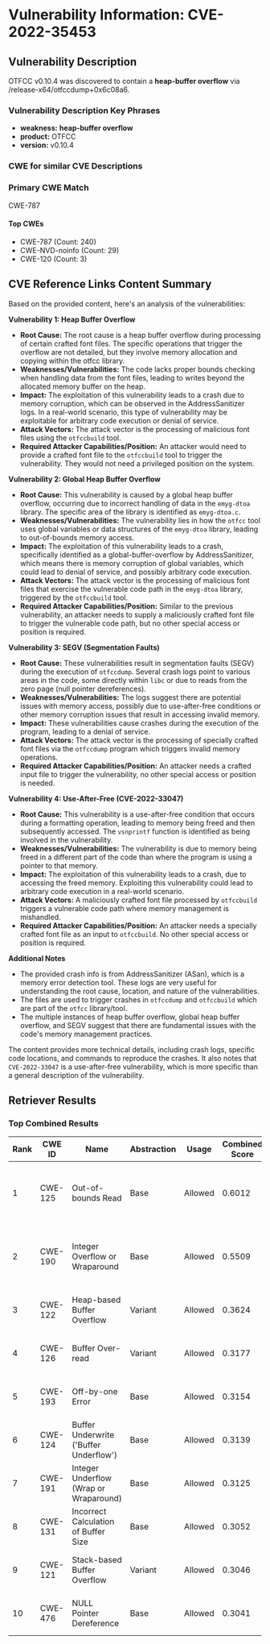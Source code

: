 # Vulnerability Information: CVE-2022-35453

## Vulnerability Description
OTFCC v0.10.4 was discovered to contain a **heap-buffer overflow** via /release-x64/otfccdump+0x6c08a6.

### Vulnerability Description Key Phrases
- **weakness:** **heap-buffer overflow**
- **product:** OTFCC
- **version:** v0.10.4

### CWE for similar CVE Descriptions
### Primary CWE Match
CWE-787

#### Top CWEs
- CWE-787 (Count: 240)
- CWE-NVD-noinfo (Count: 29)
- CWE-120 (Count: 3)

## CVE Reference Links Content Summary
Based on the provided content, here's an analysis of the vulnerabilities:

**Vulnerability 1: Heap Buffer Overflow**

*   **Root Cause:** The root cause is a heap buffer overflow during processing of certain crafted font files. The specific operations that trigger the overflow are not detailed, but they involve memory allocation and copying within the otfcc library.
*   **Weaknesses/Vulnerabilities:** The code lacks proper bounds checking when handling data from the font files, leading to writes beyond the allocated memory buffer on the heap.
*   **Impact:** The exploitation of this vulnerability leads to a crash due to memory corruption, which can be observed in the AddressSanitizer logs. In a real-world scenario, this type of vulnerability may be exploitable for arbitrary code execution or denial of service.
*   **Attack Vectors:** The attack vector is the processing of malicious font files using the `otfccbuild` tool.
*   **Required Attacker Capabilities/Position:** An attacker would need to provide a crafted font file to the `otfccbuild` tool to trigger the vulnerability. They would not need a privileged position on the system.

**Vulnerability 2: Global Heap Buffer Overflow**

*   **Root Cause:** This vulnerability is caused by a global heap buffer overflow, occurring due to incorrect handling of data in the `emyg-dtoa` library. The specific area of the library is identified as `emyg-dtoa.c`.
*   **Weaknesses/Vulnerabilities:** The vulnerability lies in how the `otfcc` tool uses global variables or data structures of the `emyg-dtoa` library, leading to out-of-bounds memory access.
*   **Impact:** The exploitation of this vulnerability leads to a crash, specifically identified as a global-buffer-overflow by AddressSanitizer, which means there is memory corruption of global variables, which could lead to denial of service, and possibly arbitrary code execution.
*  **Attack Vectors:** The attack vector is the processing of malicious font files that exercise the vulnerable code path in the `emyg-dtoa` library, triggered by the `otfccbuild` tool.
*   **Required Attacker Capabilities/Position:** Similar to the previous vulnerability, an attacker needs to supply a maliciously crafted font file to trigger the vulnerable code path, but no other special access or position is required.

**Vulnerability 3: SEGV (Segmentation Faults)**

*   **Root Cause:** These vulnerabilities result in segmentation faults (SEGV) during the execution of `otfccdump`. Several crash logs point to various areas in the code, some directly within `libc` or due to reads from the zero page (null pointer dereferences).
*   **Weaknesses/Vulnerabilities:** The logs suggest there are potential issues with memory access, possibly due to use-after-free conditions or other memory corruption issues that result in accessing invalid memory.
*   **Impact:** These vulnerabilities cause crashes during the execution of the program, leading to a denial of service.
*   **Attack Vectors:** The attack vector is the processing of specially crafted font files via the `otfccdump` program which triggers invalid memory operations.
*   **Required Attacker Capabilities/Position:** An attacker needs a crafted input file to trigger the vulnerability, no other special access or position is needed.

**Vulnerability 4: Use-After-Free (CVE-2022-33047)**

*   **Root Cause:** This vulnerability is a use-after-free condition that occurs during a formatting operation, leading to memory being freed and then subsequently accessed. The `vsnprintf` function is identified as being involved in the vulnerability.
*  **Weaknesses/Vulnerabilities:** The vulnerability is due to memory being freed in a different part of the code than where the program is using a pointer to that memory.
*   **Impact:** The exploitation of this vulnerability leads to a crash, due to accessing the freed memory. Exploiting this vulnerability could lead to arbitrary code execution in a real-world scenario.
*   **Attack Vectors:**  A maliciously crafted font file processed by `otfccbuild` triggers a vulnerable code path where memory management is mishandled.
*   **Required Attacker Capabilities/Position:** An attacker needs a specially crafted font file as an input to `otfccbuild`. No other special access or position is required.

**Additional Notes**

*   The provided crash info is from AddressSanitizer (ASan), which is a memory error detection tool. These logs are very useful for understanding the root cause, location, and nature of the vulnerabilities.
*   The files are used to trigger crashes in `otfccdump` and `otfccbuild` which are part of the `otfcc` library/tool.
* The multiple instances of heap buffer overflow, global heap buffer overflow, and SEGV suggest that there are fundamental issues with the code's memory management practices.

The content provides more technical details, including crash logs, specific code locations, and commands to reproduce the crashes. It also notes that `CVE-2022-33047` is a use-after-free vulnerability, which is more specific than a general description of the vulnerability.

## Retriever Results

### Top Combined Results

| Rank | CWE ID | Name | Abstraction | Usage | Combined Score | Retrievers | Individual Scores |
|------|--------|------|-------------|-------|---------------|------------|-------------------|
| 1 | CWE-125 | Out-of-bounds Read | Base | Allowed | 0.6012 | dense, sparse, graph | dense: 0.523, sparse: 0.162, graph: 0.690 |
| 2 | CWE-190 | Integer Overflow or Wraparound | Base | Allowed | 0.5509 | dense, sparse, graph | dense: 0.561, sparse: 0.105, graph: 0.588 |
| 3 | CWE-122 | Heap-based Buffer Overflow | Variant | Allowed | 0.3624 | dense, sparse | dense: 0.577, sparse: 0.181 |
| 4 | CWE-126 | Buffer Over-read | Variant | Allowed | 0.3177 | dense, sparse | dense: 0.546, sparse: 0.124 |
| 5 | CWE-193 | Off-by-one Error | Base | Allowed | 0.3154 | dense, sparse | dense: 0.515, sparse: 0.101 |
| 6 | CWE-124 | Buffer Underwrite ('Buffer Underflow') | Base | Allowed | 0.3139 | dense, sparse | dense: 0.518, sparse: 0.096 |
| 7 | CWE-191 | Integer Underflow (Wrap or Wraparound) | Base | Allowed | 0.3125 | dense, sparse | dense: 0.520, sparse: 0.091 |
| 8 | CWE-131 | Incorrect Calculation of Buffer Size | Base | Allowed | 0.3052 | dense, sparse | dense: 0.506, sparse: 0.091 |
| 9 | CWE-121 | Stack-based Buffer Overflow | Variant | Allowed | 0.3046 | dense, sparse | dense: 0.553, sparse: 0.093 |
| 10 | CWE-476 | NULL Pointer Dereference | Base | Allowed | 0.3041 | dense, sparse | dense: 0.489, sparse: 0.104 |

